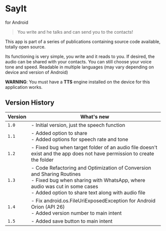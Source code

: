 # SayIt
for Android

> You write and he talks and can send you to the contacts!

This app is part of a series of publications containing source code available, totally open source.

Its functioning is very simple, you write and it reads to you. If desired, the audio can be shared with your contacts.
You can still choose your voice tone and speed. Readable in multiple languages (may vary depending on device and version of Android)

**WARNING**: You must have a **TTS** engine installed on the device for this application works.

## Version History
| Version        |What's new                     |
|----------------|-------------------------------|
|`1.0`|- Initial version, just the speech function | 
|`1.1`|- Added option to share<br>- Added options for speech rate and tone
|`1.2`|- Fixed bug when target folder of an audio file doesn't exist and the app does not have permission to create the folder|
|`1.3`|- Code Refactoring and Optimization of Conversion and Sharing Routines<br>- Fixed bug when sharing with WhatsApp, where audio was cut in some cases<br>- Added option to share text along with audio file|
|`1.4`|- Fix android.os.FileUriExposedException for Android Orion (API 26)<br>- Added version number to main intent|
|`1.5`|- Added save button to main intent|